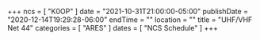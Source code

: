 +++
ncs = [ "K0OP" ]
date = "2021-10-31T21:00:00-05:00"
publishDate = "2020-12-14T19:29:28-06:00"
endTime = ""
location = ""
title = "UHF/VHF Net 44"
categories = [ "ARES" ]
dates = [ "NCS Schedule" ]
+++
